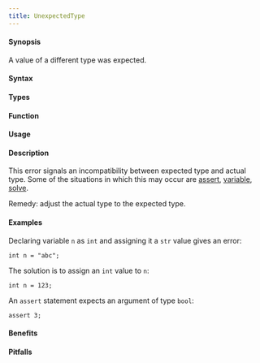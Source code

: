```yaml
---
title: UnexpectedType
---
```


#### Synopsis

A value of a different type was expected.

#### Syntax

#### Types

#### Function
       
#### Usage

#### Description

This error signals an incompatibility between expected type and actual type.
Some of the situations in which this may occur are
[assert]((Rascal:Statements-Assert)), [variable]((Rascal:Declarations-Variable)),
[solve]((Rascal:Statements-Solve)).

Remedy: adjust the actual type to the expected type.

#### Examples

Declaring variable `n` as `int` and assigning it a `str` value gives an error:
```rascal-shell,error
int n = "abc";
```
The solution is to assign an `int` value to `n`:
```rascal-shell
int n = 123;
```
An `assert` statement expects an argument of type `bool`:
```rascal-shell,error
assert 3;
```

#### Benefits

#### Pitfalls

